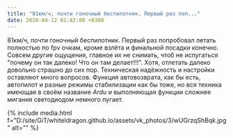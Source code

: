 ```yaml
---
title: "81км/ч, почти гоночный беспилотник. Первый раз поп..."
date: 2020-04-12 01:42:00 +0300
---
```


81км/ч, почти гоночный беспилотник. Первый раз попробовал летать полностью по fpv очкам, кроме взлёта и финальной посадки конечно. Совсем другие ощущения, главное их не снимать, чтоб не испугаться "почему он так далеко! Что он там делает!!!". Хотя, отлетать далеко довольно страшно до сих пор. Техническая надёжность и настройки оставляют много вопросов. Функция автовозврата, как бы есть, автопилот и разные режимы стабилизации как бы тоже, но вся техника имеющая в своём название *Ardu* и выполняющая функции сложнее мигания светодиодом немного пугает.

{% include media.html f="D:/site/GiT/whiteldragon.github.io/assets/vk_photos/3/wUGrzqShBqk.jpg" alt="" %}

